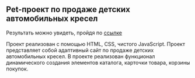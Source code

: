 
## Pet-проект по продаже детских автомобильных кресел

Результать можно увидеть, пройдя по [ссылке](https://child-safety-seats.web.app/)

Проект реализован с помощью HTML, CSS, чистого JavaScript. 
Проект представляет собой адаптивный сайт по продаже детских автомобильных кресел.
В проекте реализован функционал динамического создания элементов каталога, карточки товара, корзины покупок.